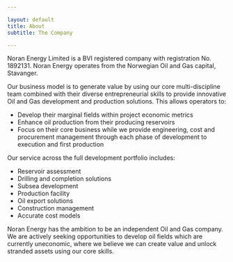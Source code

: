 ```yaml
---

layout: default
title: About
subtitle: The Company

---
```


Noran Energy Limited is a BVI registered company with registration No. 1892131. 
Noran Energy operates from the Norwegian Oil and Gas capital, Stavanger.

Our business model is to generate value by using our core multi-discipline team combined with their diverse entrepreneurial skills to provide innovative Oil and Gas development and production solutions. This allows operators to:

- Develop their marginal fields within project economic metrics
- Enhance oil production from their producing reservoirs
- Focus on their core business while we provide engineering, cost and procurement management through each phase of development to execution and first production

Our service across the full development portfolio includes:

- Reservoir assessment
- Drilling and completion solutions
- Subsea development
- Production facility
- Oil export solutions
- Construction management
- Accurate cost models

Noran Energy has the ambition to be an independent Oil and Gas company. We are actively seeking opportunities to develop oil fields which are currently uneconomic, where we believe we can create value and unlock stranded assets using our core skills.
